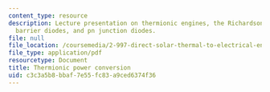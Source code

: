 ```yaml
---
content_type: resource
description: Lecture presentation on thermionic engines, the Richardson formula, Schottky
  barrier diodes, and pn junction diodes.
file: null
file_location: /coursemedia/2-997-direct-solar-thermal-to-electrical-energy-conversion-technologies-fall-2009/c3c3a5b8bbaf7e55fc83a9ced6374f36_MIT2_997F09_lec06.pdf
file_type: application/pdf
resourcetype: Document
title: Thermionic power conversion
uid: c3c3a5b8-bbaf-7e55-fc83-a9ced6374f36
---
```

